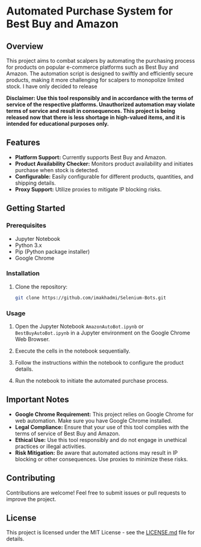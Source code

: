# Automated Purchase System for Best Buy and Amazon

## Overview

This project aims to combat scalpers by automating the purchasing process for products on popular e-commerce platforms such as Best Buy and Amazon. The automation script is designed to swiftly and efficiently secure products, making it more challenging for scalpers to monopolize limited stock. I have only decided to release

**Disclaimer: Use this tool responsibly and in accordance with the terms of service of the respective platforms. Unauthorized automation may violate terms of service and result in consequences. This project is being released now that there is less shortage in high-valued items, and it is intended for educational purposes only.**

## Features

- **Platform Support:** Currently supports Best Buy and Amazon.
- **Product Availability Checker:** Monitors product availability and initiates purchase when stock is detected.
- **Configurable:** Easily configurable for different products, quantities, and shipping details.
- **Proxy Support:** Utilize proxies to mitigate IP blocking risks.

## Getting Started

### Prerequisites

- Jupyter Notebook
- Python 3.x
- Pip (Python package installer)
- Google Chrome

### Installation

1. Clone the repository:

    ```bash
    git clone https://github.com/imakhadmi/Selenium-Bots.git
    ```

### Usage

1. Open the Jupyter Notebook `AmazonAutoBot.ipynb` or `BestBuyAutoBot.ipynb` in a Jupyter environment on the Google Chrome Web Browser.

2. Execute the cells in the notebook sequentially.

3. Follow the instructions within the notebook to configure the product details.

4. Run the notebook to initiate the automated purchase process.

## Important Notes

- **Google Chrome Requirement:** This project relies on Google Chrome for web automation. Make sure you have Google Chrome installed.
- **Legal Compliance:** Ensure that your use of this tool complies with the terms of service of Best Buy and Amazon.
- **Ethical Use:** Use this tool responsibly and do not engage in unethical practices or illegal activities.
- **Risk Mitigation:** Be aware that automated actions may result in IP blocking or other consequences. Use proxies to minimize these risks.

## Contributing

Contributions are welcome! Feel free to submit issues or pull requests to improve the project.

## License

This project is licensed under the MIT License - see the [LICENSE.md](LICENSE.md) file for details.
